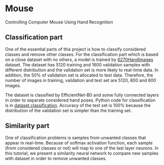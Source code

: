 # Mouse
Controlling Computer Mouse Using Hand Recognition


## Classification part
One of the essential parts of this project is how to classify considered classes and remove other classes. For the classification part which is based on a close dataset with no others, a model is trained by [6270HandImages](https://github.com/Youlenda/6720HandImages) dataset. The dataset has 5120 training and 1600 validation samples with different distribution and the validation set is more likely to real-time data. In addition, the 50% of validation set is allocated to test data. Therefore, the number of images in training, validation and test set are 5120, 800 and 800 images.

The dataset is classified by EfficientNet-B0 and some fully connected layers in order to separate considered hand poses. Python code for classification is in [dataset classification](https://github.com/Youlenda/Mouse/blob/master/dataset_classification.ipynb). Accuracy of the test set is 100% because the distribution of 
the validation set is simpler than the training set.

## Similarity part
One of classification problems is samples from unwanted classes that appear in real-time. Because of softmax activation function, each sample (from considered classes or not) will map to one of the last layer neurons. In this tutorial, we present a similarity neural network to compare new samples with dataset in order to remove unwanted classes.
